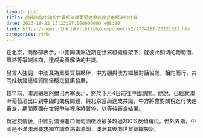 ```yaml
---
layout: post
title: 商務部指中澳於世貿框架就葡萄酒爭端達妥善解決的共識
date: 2023-10-22 13:23:27.000000000 +08:00
link: https://news.rthk.hk/rthk/ch/component/k2/1724287-20231022.htm
categories: rthk
---
```


在北京，商務部表示，中國同澳洲近期在世貿組織框架下，就彼此關切的葡萄酒、風塔等爭端協商，達成妥善解決的共識。

發言人強調，中澳互為重要貿易夥伴，中方願與澳方繼續對話協商，相向而行，共同推動雙邊經貿關係穩定健康發展。

較早前，澳洲總理阿爾巴內塞表示，將於下月4日前往中國訪問。他說，已經就澳洲葡萄酒出口到中國的關稅問題，與北京當局達成共識，中方將會對關稅進行快速審查，期間兩國在世貿爭端程序將暫停，以等待審查結果。

新冠疫情後，中國對澳洲進口葡萄酒徵收最多超過200%反傾銷稅。但外界指，中國是不滿澳洲要求獨立調查病毒源頭，澳洲其後向世貿組織投訴。
